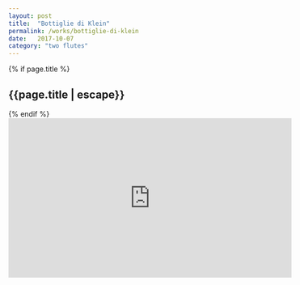 ```yaml
---
layout: post
title:  "Bottiglie di Klein"
permalink: /works/bottiglie-di-klein
date:   2017-10-07
category: "two flutes"
---
```

{% if page.title %}
<h2>{{page.title | escape}}</h2>
{% endif %}

<iframe width="560" height="315" src="https://www.youtube.com/embed/r91hbbNnZsY" frameborder="0" allow="accelerometer; autoplay; clipboard-write; encrypted-media; gyroscope; picture-in-picture" allowfullscreen></iframe>